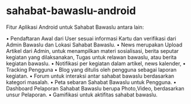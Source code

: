 # sahabat-bawaslu-android

Fitur Aplikasi Android untuk Sahabat Bawaslu antara lain:

•	Pendaftaran Awal dari User sesuai informasi Kartu dan verifikasi dari Admin Bawaslu dan Lokasi Sahabat Bawaslu.
•	News merupakan Upload Artikel dari Admin, untuk menampilkan materi sosialisasi, berita seputar kegiatan yang dilaksanakan, Tugas untuk relawan bawaslu, atau berita kegiatan bawaslu.
•	Notifikasi per kegiatan dalam artikel, news kalender, 
•	Tracking Pengguna 
•	Blog yang ditulis oleh pengguna sebagai laporan kegiatan.
•	Forum untuk interaksi antar sahabat bawaslu berdasarkan kategori masalah.
•	Peta sebaran Sahabat Bawaslu untuk Pengguna.
•	Dashboard Pelaporan Sahabat Bawaslu berupa Photo,Video, berdasarkan unsur Pelaporan.
•	Gamifikasi untuk aktifitas sahabat bawaslu.
